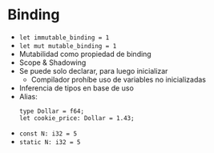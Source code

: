 # Binding

* `let immutable_binding = 1`
* `let mut mutable_binding = 1`
* Mutabilidad como propiedad de binding
* Scope & Shadowing
* Se puede solo declarar, para luego inicializar
    * Compilador prohíbe uso de variables no inicializadas
* Inferencia de tipos en base de uso
* Alias:
    ```
    type Dollar = f64;
    let cookie_price: Dollar = 1.43;
    ```
* `const N: i32 = 5`
* `static N: i32 = 5`
